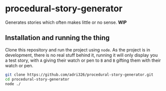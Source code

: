 # procedural-story-generator

Generates stories which often makes little or no sense. **WIP**

## Installation and running the thing

Clone this repository and run the project using `node`. As the project is in development, there is no real stuff behind it, running it will only display you a test story, with `A` giving their watch or pen to `B` and `B` gifting them with their watch or pen.

```sh
git clone https://github.com/adri326/procedural-story-generator.git
cd procedural-story-generator
node ./
```
